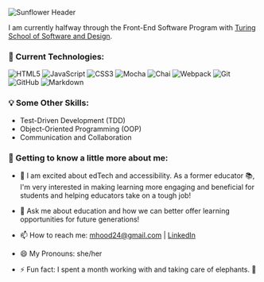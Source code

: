 ![Sunflower Header](https://user-images.githubusercontent.com/102000070/194622610-a4330c3d-feab-4681-bdc1-bfb8c765195c.png)

I am currently halfway through the Front-End Software Program with [Turing School of Software and Design](https://turing.edu/). 

### 🌱 Current Technologies:
![HTML5](https://img.shields.io/badge/html5-%23E34F26.svg?style=for-the-badge&logo=html5&logoColor=white)
![JavaScript](https://img.shields.io/badge/javascript-%23323330.svg?style=for-the-badge&logo=javascript&logoColor=%23F7DF1E)
![CSS3](https://img.shields.io/badge/css3-%231572B6.svg?style=for-the-badge&logo=css3&logoColor=white)
![Mocha](https://img.shields.io/badge/-mocha-%238D6748?style=for-the-badge&logo=mocha&logoColor=white)
![Chai](https://img.shields.io/badge/chai-A30701?style=for-the-badge&logo=chai&logoColor=white)
![Webpack](https://img.shields.io/badge/webpack-%238DD6F9.svg?style=for-the-badge&logo=webpack&logoColor=black)
![Git](https://img.shields.io/badge/git-%23F05033.svg?style=for-the-badge&logo=git&logoColor=white)
![GitHub](https://img.shields.io/badge/github-%23121011.svg?style=for-the-badge&logo=github&logoColor=white)
![Markdown](https://img.shields.io/badge/markdown-%23000000.svg?style=for-the-badge&logo=markdown&logoColor=white)

### 💡 Some Other Skills:
- Test-Driven Development (TDD)
- Object-Oriented Programming (OOP)
- Communication and Collaboration

### 🧐 Getting to know a little more about me:

- 🎉 I am excited about edTech and accessibility. As a former educator 📚, I'm very interested in making learning more engaging and beneficial for students and helping educators take on a tough job!

- 💬 Ask me about education and how we can better offer learning opportunities for future generations!

- 📫 How to reach me: mhood24@gmail.com | [LinkedIn](https://www.linkedin.com/in/marianne-barton-1307/) 

- 😄 My Pronouns: she/her

- ⚡ Fun fact: I spent a month working with and taking care of elephants. 🐘
<!--
**mhbarton/mhbarton** is a ✨ _special_ ✨ repository because its `README.md` (this file) appears on your GitHub profile.
-->
